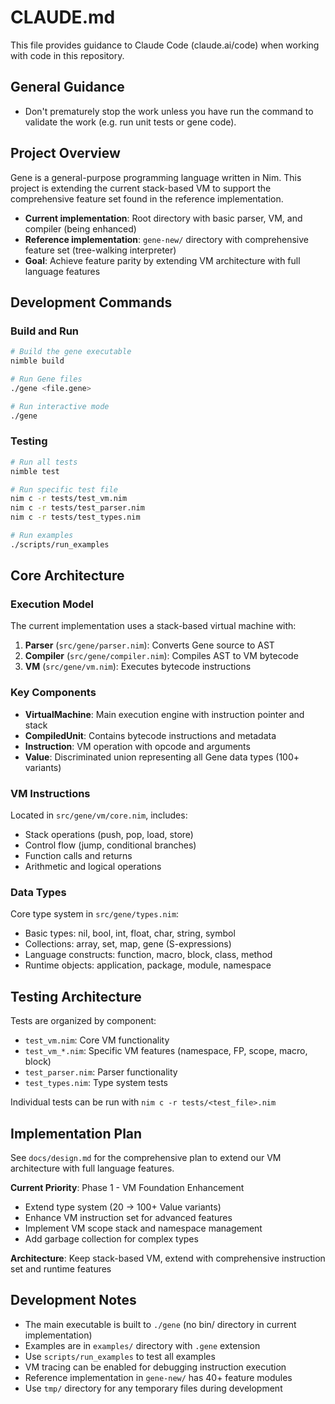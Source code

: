 # CLAUDE.md

This file provides guidance to Claude Code (claude.ai/code) when working with code in this repository.

## General Guidance

- Don't prematurely stop the work unless you have run the command to validate the work (e.g. run unit tests or gene code).

## Project Overview

Gene is a general-purpose programming language written in Nim. This project is extending the current stack-based VM to support the comprehensive feature set found in the reference implementation.

- **Current implementation**: Root directory with basic parser, VM, and compiler (being enhanced)
- **Reference implementation**: `gene-new/` directory with comprehensive feature set (tree-walking interpreter)
- **Goal**: Achieve feature parity by extending VM architecture with full language features

## Development Commands

### Build and Run
```bash
# Build the gene executable
nimble build

# Run Gene files
./gene <file.gene>

# Run interactive mode
./gene
```

### Testing
```bash
# Run all tests
nimble test

# Run specific test file
nim c -r tests/test_vm.nim
nim c -r tests/test_parser.nim
nim c -r tests/test_types.nim

# Run examples
./scripts/run_examples
```

## Core Architecture

### Execution Model
The current implementation uses a stack-based virtual machine with:
1. **Parser** (`src/gene/parser.nim`): Converts Gene source to AST
2. **Compiler** (`src/gene/compiler.nim`): Compiles AST to VM bytecode
3. **VM** (`src/gene/vm.nim`): Executes bytecode instructions

### Key Components
- **VirtualMachine**: Main execution engine with instruction pointer and stack
- **CompiledUnit**: Contains bytecode instructions and metadata
- **Instruction**: VM operation with opcode and arguments
- **Value**: Discriminated union representing all Gene data types (100+ variants)

### VM Instructions
Located in `src/gene/vm/core.nim`, includes:
- Stack operations (push, pop, load, store)
- Control flow (jump, conditional branches)
- Function calls and returns
- Arithmetic and logical operations

### Data Types
Core type system in `src/gene/types.nim`:
- Basic types: nil, bool, int, float, char, string, symbol
- Collections: array, set, map, gene (S-expressions)
- Language constructs: function, macro, block, class, method
- Runtime objects: application, package, module, namespace

## Testing Architecture

Tests are organized by component:
- `test_vm.nim`: Core VM functionality
- `test_vm_*.nim`: Specific VM features (namespace, FP, scope, macro, block)
- `test_parser.nim`: Parser functionality
- `test_types.nim`: Type system tests

Individual tests can be run with `nim c -r tests/<test_file>.nim`

## Implementation Plan

See `docs/design.md` for the comprehensive plan to extend our VM architecture with full language features.

**Current Priority**: Phase 1 - VM Foundation Enhancement
- Extend type system (20 → 100+ Value variants)
- Enhance VM instruction set for advanced features
- Implement VM scope stack and namespace management
- Add garbage collection for complex types

**Architecture**: Keep stack-based VM, extend with comprehensive instruction set and runtime features

## Development Notes

- The main executable is built to `./gene` (no bin/ directory in current implementation)
- Examples are in `examples/` directory with `.gene` extension
- Use `scripts/run_examples` to test all examples
- VM tracing can be enabled for debugging instruction execution
- Reference implementation in `gene-new/` has 40+ feature modules
- Use `tmp/` directory for any temporary files during development